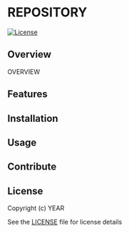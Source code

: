 # REPOSITORY

[![License](https://img.shields.io/badge/license-LICENSETYPE-blue.svg)](LICENSE)


## Overview
OVERVIEW


## Features


## Installation


## Usage


## Contribute


## License
Copyright (c) YEAR

See the [LICENSE](LICENSE) file for license details
